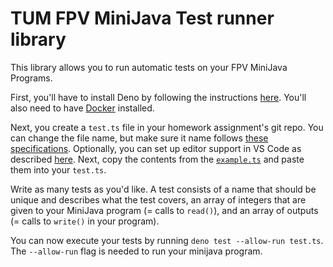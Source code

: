 # TUM FPV MiniJava Test runner library
This library allows you to run automatic tests on your FPV MiniJava Programs.

First, you'll have to install Deno by following the instructions [here](https://deno.land/manual@v1.15.2/getting_started/installation). You'll also need to have [Docker](https://docs.docker.com/get-docker/) installed.

Next, you create a `test.ts` file in your homework assignment's git repo. You can change the file name, but make sure it name follows [these specifications](https://deno.land/manual/testing). Optionally, you can set up editor support in VS Code as described [here](https://deno.land/manual@v1.15.2/getting_started/setup_your_environment#visual-studio-code). Next, copy the contents from the [`example.ts`](https://github.com/LBBO/tum-fpv-minijava-test-runner/blob/main/example.ts) and paste them into your `test.ts`.

Write as many tests as you'd like. A test consists of a name that should be unique and describes what the test covers, an array of integers that are given to your MiniJava program (= calls to `read()`), and an array of outputs (= calls to `write()` in your program).

You can now execute your tests by running `deno test --allow-run test.ts`. The `--allow-run` flag is needed to run your minijava program.

